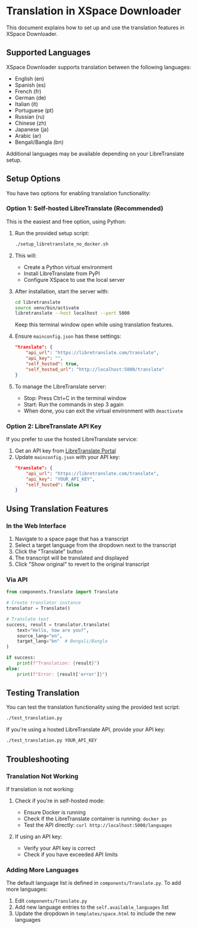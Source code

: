 # Translation in XSpace Downloader

This document explains how to set up and use the translation features in XSpace Downloader.

## Supported Languages

XSpace Downloader supports translation between the following languages:

- English (en)
- Spanish (es)
- French (fr)
- German (de)
- Italian (it)
- Portuguese (pt)
- Russian (ru)
- Chinese (zh)
- Japanese (ja)
- Arabic (ar)
- Bengali/Bangla (bn)

Additional languages may be available depending on your LibreTranslate setup.

## Setup Options

You have two options for enabling translation functionality:

### Option 1: Self-hosted LibreTranslate (Recommended)

This is the easiest and free option, using Python:

1. Run the provided setup script:
   ```bash
   ./setup_libretranslate_no_docker.sh
   ```

2. This will:
   - Create a Python virtual environment
   - Install LibreTranslate from PyPI
   - Configure XSpace to use the local server

3. After installation, start the server with:
   ```bash
   cd libretranslate
   source venv/bin/activate
   libretranslate --host localhost --port 5000
   ```

   Keep this terminal window open while using translation features.

3. Ensure `mainconfig.json` has these settings:
   ```json
   "translate": {
       "api_url": "https://libretranslate.com/translate",
       "api_key": "",
       "self_hosted": true,
       "self_hosted_url": "http://localhost:5000/translate"
   }
   ```

4. To manage the LibreTranslate server:
   - Stop: Press Ctrl+C in the terminal window
   - Start: Run the commands in step 3 again
   - When done, you can exit the virtual environment with `deactivate`

### Option 2: LibreTranslate API Key

If you prefer to use the hosted LibreTranslate service:

1. Get an API key from [LibreTranslate Portal](https://portal.libretranslate.com/)
2. Update `mainconfig.json` with your API key:
   ```json
   "translate": {
       "api_url": "https://libretranslate.com/translate",
       "api_key": "YOUR_API_KEY",
       "self_hosted": false
   }
   ```

## Using Translation Features

### In the Web Interface

1. Navigate to a space page that has a transcript
2. Select a target language from the dropdown next to the transcript
3. Click the "Translate" button
4. The transcript will be translated and displayed
5. Click "Show original" to revert to the original transcript

### Via API

```python
from components.Translate import Translate

# Create translator instance
translator = Translate()

# Translate text
success, result = translator.translate(
    text="Hello, how are you?",
    source_lang="en",
    target_lang="bn"  # Bengali/Bangla
)

if success:
    print(f"Translation: {result}")
else:
    print(f"Error: {result['error']}")
```

## Testing Translation

You can test the translation functionality using the provided test script:

```bash
./test_translation.py
```

If you're using a hosted LibreTranslate API, provide your API key:

```bash
./test_translation.py YOUR_API_KEY
```

## Troubleshooting

### Translation Not Working

If translation is not working:

1. Check if you're in self-hosted mode:
   - Ensure Docker is running
   - Check if the LibreTranslate container is running: `docker ps`
   - Test the API directly: `curl http://localhost:5000/languages`

2. If using an API key:
   - Verify your API key is correct
   - Check if you have exceeded API limits

### Adding More Languages

The default language list is defined in `components/Translate.py`. To add more languages:

1. Edit `components/Translate.py`
2. Add new language entries to the `self.available_languages` list
3. Update the dropdown in `templates/space.html` to include the new languages